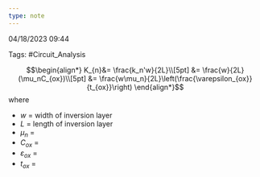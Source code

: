 ```yaml
---
type: note
---
```

04/18/2023 09:44

Tags: #Circuit_Analysis 


$$\begin{align*}
K_{n}&= \frac{k_n'w}{2L}\\[5pt]
&= \frac{w}{2L}(\mu_nC_{ox})\\[5pt]
&= \frac{w\mu_n}{2L}\left(\frac{\varepsilon_{ox}}{t_{ox}}\right)
\end{align*}$$
where
- $w$ = width of inversion layer
- $L$ = length of inversion layer
- $\mu_n$ = 
- $C_{ox}$ = 
- $\varepsilon_{ox}$ = 
- $t_{ox}$ = 